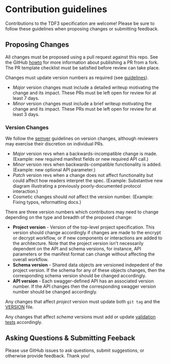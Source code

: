 # Contribution guidelines

Contributions to the TDF3 specification are welcome! Please be sure to follow these guidelines when proposing changes or submitting feedback.

## Proposing Changes

All changes must be proposed using a pull request against this repo. See the GitHub [howto](https://help.github.com/en/articles/about-pull-requests) for more information about publishing a PR from a fork. The PR template checklist must be satisfied before review can take place.

Changes must update version numbers as required (see [guidelines](#version-changes)).	
* _Major_ version changes must include a detailed writeup motivating the change and its impact. These PRs must be left open for review for at least 7 days.
* _Minor_ version changes must include a brief writeup motivating the change and its impact. These PRs must be left open for review for at least 3 days.

### Version Changes

We follow the [semver](https://semver.org/spec/v2.0.0.html) guidelines on version changes, although reviewers may exercise their discretion on individual PRs.
* _Major_ version revs when a backwards-incompatible change is made. (Example: new required manifest fields or new required API call.)
* _Minor_ version revs when backwards-compatible functionality is added. (Example: new optional API parameter.)
* _Patch_ version revs when a change does not affect functionality but could affect how readers interpret the spec. (Example: Substantive new diagram illustrating a previously poorly-documented protocol interaction.)
* Cosmetic changes should _not_ affect the version number. (Example: Fixing typos, reformatting docs.)

There are three version numbers which contributors may need to change depending on the type and breadth of the proposed change:
* **Project version** - Version of the top-level project specification. This version should change accordingly if changes are made to the encrypt or decrypt workflow, or if new components or interactions are added to the architecture. Note that the project version isn't necessarily dependent on the API and schema versions, for instance, API parameters or the manifest format can change without affecting the overall workflow.
* **Schema version** - Shared data objects are versioned indepedent of the project version. If the schema for any of these objects changes, then the corresponding schema version should be changed accordingly.
* **API version** - Each swagger-defined API has an associated version number. If the API changes then the corresponding swagger version number should be changed accordingly.

Any changes that affect _project_ version must update both `git tag` and the [VERSION](VERSION) file.

Any changes that affect _schema_ versions must add or update [validation tests](schema/test/) accordingly.


## Asking Questions & Submitting Feeback

Please use GitHub issues to ask questions, submit suggestions, or otherwise provide feedback. Thank you!
